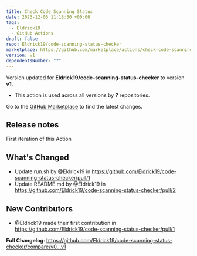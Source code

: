 ```yaml
---
title: Check Code Scanning Status
date: 2023-12-05 11:18:50 +00:00
tags:
  - Eldrick19
  - GitHub Actions
draft: false
repo: Eldrick19/code-scanning-status-checker
marketplace: https://github.com/marketplace/actions/check-code-scanning-status
version: v1
dependentsNumber: "?"
---
```



Version updated for **Eldrick19/code-scanning-status-checker** to version **v1**.
- This action is used across all versions by **?** repositories.

Go to the [GitHub Marketplace](https://github.com/marketplace/actions/check-code-scanning-status) to find the latest changes.

## Release notes

First iteration of this Action

## What's Changed
* Update run.sh by @Eldrick19 in https://github.com/Eldrick19/code-scanning-status-checker/pull/1
* Update README.md by @Eldrick19 in https://github.com/Eldrick19/code-scanning-status-checker/pull/2

## New Contributors
* @Eldrick19 made their first contribution in https://github.com/Eldrick19/code-scanning-status-checker/pull/1

**Full Changelog**: https://github.com/Eldrick19/code-scanning-status-checker/compare/v0...v1
